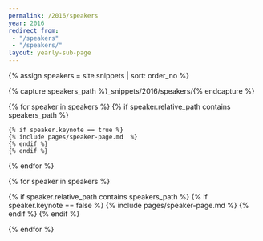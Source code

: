 ```yaml
---
permalink: /2016/speakers
year: 2016
redirect_from: 
 - "/speakers"
 - "/speakers/"
layout: yearly-sub-page
---
```


{% assign speakers = site.snippets | sort: order_no  %}

{% capture speakers_path  %}_snippets/2016/speakers/{% endcapture %}
<div class="container speakers" id="keynote-speakers">
{% for speaker in speakers %}
  {% if speaker.relative_path contains speakers_path %}
	
  
	{% if speaker.keynote == true %}
    {% include pages/speaker-page.md  %}
	{% endif %}
	{% endif %}

{% endfor %}
</div>
<div class="container speakers"  id="speakers">
{% for speaker in speakers %}
	
  {% if speaker.relative_path contains speakers_path %}
	{% if speaker.keynote == false %}
  {% include pages/speaker-page.md %}
	{% endif %}
	{% endif %}

{% endfor %}
</div>


